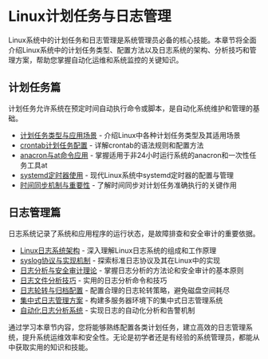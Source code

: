 # Linux计划任务与日志管理

Linux系统中的计划任务和日志管理是系统管理员必备的核心技能。本章节将全面介绍Linux系统中的计划任务类型、配置方法以及日志系统的架构、分析技巧和管理方案，帮助您掌握自动化运维和系统监控的关键知识。

## 计划任务篇

计划任务允许系统在预定时间自动执行命令或脚本，是自动化系统维护和管理的基础。

- [计划任务类型与应用场景](./01-计划任务类型与应用场景.md) - 介绍Linux中各种计划任务类型及其适用场景
- [crontab计划任务配置](./06-crontab计划任务配置.md) - 详解crontab的语法规则和配置方法
- [anacron与at命令应用](./07-anacron与at命令应用.md) - 掌握适用于非24小时运行系统的anacron和一次性任务工具at
- [systemd定时器使用](./08-systemd定时器使用.md) - 现代Linux系统中systemd定时器的配置与管理
- [时间同步机制与重要性](./05-时间同步机制与重要性.md) - 了解时间同步对计划任务准确执行的关键作用

## 日志管理篇

日志系统记录了系统和应用程序的运行状态，是故障排查和安全审计的重要依据。

- [Linux日志系统架构](./02-Linux日志系统架构.md) - 深入理解Linux日志系统的组成和工作原理
- [syslog协议与实现机制](./03-syslog协议与实现机制.md) - 探索标准日志协议及其在Linux中的实现
- [日志分析与安全审计理论](./04-日志分析与安全审计理论.md) - 掌握日志分析的方法论和安全审计的基本原则
- [日志文件分析技巧](./09-日志文件分析技巧.md) - 实用的日志分析命令和技巧
- [日志轮转与归档配置](./10-日志轮转与归档配置.md) - 配置合理的日志轮转策略，避免磁盘空间耗尽
- [集中式日志管理方案](./11-集中式日志管理方案.md) - 构建多服务器环境下的集中式日志管理系统
- [自动化日志分析系统](./12-自动化日志分析系统.md) - 实现日志的自动化分析和告警机制

通过学习本章节内容，您将能够熟练配置各类计划任务，建立高效的日志管理系统，提升系统运维效率和安全性。无论是初学者还是有经验的系统管理员，都能从中获取实用的知识和技能。